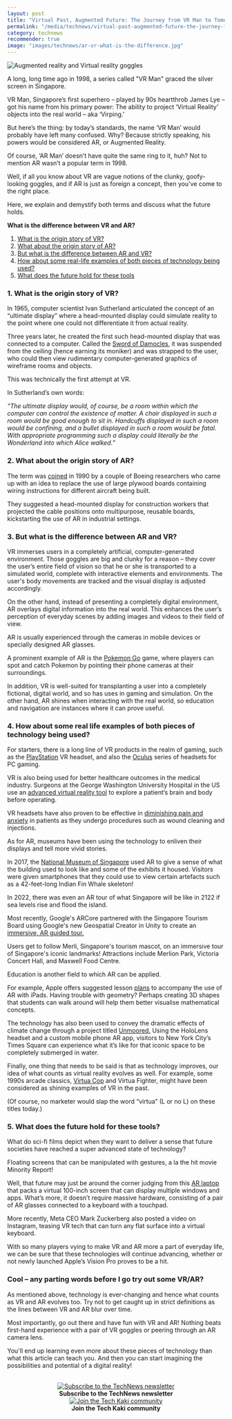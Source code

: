 ```yaml
---
layout: post
title: "Virtual Past, Augmented Future: The Journey from VR Man to Tomorrow's Tech"
permalink: "/media/technews/virtual-past-augmented-future-the-journey-from-vr-man-to-tomorrows-tech"
category: technews
recommender: true
image: "images/technews/ar-vr-what-is-the-difference.jpg"
---
```


![Augmented reality and Virtual reality goggles](/images/technews/ar-vr-what-is-the-difference.jpg)

A long, long time ago in 1998, a series called "VR Man" graced the silver screen in Singapore. 

VR Man, Singapore’s first superhero – played by 90s heartthrob James Lye – got his name from his primary power: The ability to project ‘Virtual Reality’ objects into the real world – aka ‘Virping.’ 

But here’s the thing: by today’s standards, the name ‘VR Man’ would probably have left many confused. Why? Because strictly speaking, his powers would be considered AR, or Augmented Reality. 

Of course, ‘AR Man’ doesn’t have quite the same ring to it, huh? Not to mention AR wasn’t a popular term in 1998. 

Well, if all you know about VR are vague notions of the clunky, goofy-looking goggles, and if AR is just as foreign a concept, then you’ve come to the right place. 


Here, we explain and demystify both terms and discuss what the future holds.


**What is the difference between VR and AR?**
1. [What is the origin story of VR?](/media/technews/virtual-past-augmented-future-the-journey-from-vr-man-to-tomorrows-tech#1-what-is-the-origin-story-of-vr)
2. [What about the origin story of AR?](/media/technews/virtual-past-augmented-future-the-journey-from-vr-man-to-tomorrows-tech#2-what-about-the-origin-story-of-ar)
3. [But what is the difference between AR and VR?](/media/technews/virtual-past-augmented-future-the-journey-from-vr-man-to-tomorrows-tech#3-but-what-is-the-difference-between-ar-and-vr)
4. [How about some real-life examples of both pieces of technology being used?](/media/technews/virtual-past-augmented-future-the-journey-from-vr-man-to-tomorrows-tech#5-how-about-some-real-life-examples-of-both-pieces-of-technology)
5. [What does the future hold for these tools](/media/technews/virtual-past-augmented-future-the-journey-from-vr-man-to-tomorrows-tech#5-what-does-the-future-hold-for-these-tools)

### 1. What is the origin story of VR?

In 1965, computer scientist Ivan Sutherland articulated the concept of an “ultimate display” where a head-mounted display could simulate reality to the point where one could not differentiate it from actual reality. 

Three years later, he created the first such head-mounted display that was connected to a computer. Called the [Sword of Damocles](https://www.computerhistory.org/revolution/input-output/14/356/1888), it was suspended from the ceiling (hence earning its moniker) and was strapped to the user, who could then view rudimentary computer-generated graphics of wireframe rooms and objects.

This was technically the first attempt at VR.

In Sutherland’s own words: 

*“The ultimate display would, of course, be a room within which the computer can control the existence of matter. A chair displayed in such a room would be good enough to sit in. Handcuffs displayed in such a room would be confining, and a bullet displayed in such a room would be fatal. With appropriate programming such a display could literally be the Wonderland into which Alice walked.”*


### 2. What about the origin story of AR?
The term was [coined](https://www.tech.gov.sg/media/technews/5-things-to-know-about-arvr) in 1990 by a couple of Boeing researchers who came up with an idea to replace the use of large plywood boards containing wiring instructions for different aircraft being built. 

They suggested a head-mounted display for construction workers that projected the cable positions onto multipurpose, reusable boards, kickstarting the use of AR in industrial settings. 

### 3. But what is the difference between AR and VR? 
VR immerses users in a completely artificial, computer-generated environment. Those goggles are big and clunky for a reason – they cover the user’s entire field of vision so that he or she is transported to a simulated world, complete with interactive elements and environments. The user's body movements are tracked and the visual display is adjusted accordingly. 

On the other hand, instead of presenting a completely digital environment, AR overlays digital information into the real world. This enhances the user’s perception of everyday scenes by adding images and videos to their field of view. 

AR is usually experienced through the cameras in mobile devices or specially designed AR glasses. 

A prominent example of AR is the [Pokemon Go](https://niantic.helpshift.com/hc/en/6-pokemon-go/faq/28-catching-pokemon-in-ar-mode/) game, where players can spot and catch Pokemon by pointing their phone cameras at their surroundings. 

In addition, VR is well-suited for transplanting a user into a completely fictional, digital world, and so has uses in gaming and simulation. On the other hand, AR shines when interacting with the real world, so education and navigation are instances where it can prove useful. 

### 4. How about some real life examples of both pieces of technology being used? 
For starters, there is a long line of VR products in the realm of gaming, such as the [PlayStation](https://www.playstation.com/en-sg/ps-vr/) VR headset, and also the [Oculus](https://www.meta.com/quest/products/quest-2/) series of headsets for PC gaming. 

VR is also being used for better healthcare outcomes in the medical industry. Surgeons at the George Washington University Hospital in the US use an [advanced virtual reality tool](https://www.gwhospital.com/conditions-services/surgery/precision-virtual-reality) to explore a patient’s brain and body before operating. 

VR headsets have also proven to be effective in [diminishing pain and anxiety](https://www.wsj.com/articles/for-children-in-the-hospital-vr-may-be-the-cure-for-anxiety-1527559995) in patients as they undergo procedures such as wound cleaning and injections.  

As for AR, museums have been using the technology to enliven their displays and tell more vivid stories. 

In 2017, the [National Museum of Singapore](https://www.straitstimes.com/lifestyle/arts/national-museum-of-singapore-uses-augmented-reality-to-tell-buildings-history) used AR to give a sense of what the building used to look like and some of the exhibits it housed. Visitors were given smartphones that they could use to view certain artefacts such as a 42-feet-long Indian Fin Whale skeleton! 

In 2022, there was even an AR tour of what Singapore will be like in 2122 if sea levels rise and flood the island. 

Most recently, Google's ARCore partnered with the Singapore Tourism Board using Google's new Geospatial Creator in Unity to create an [immersive, AR guided tour.](https://www.youtube.com/watch?v=zFxpXiAkT2k) 

Users get to follow Merli, Singapore's tourism mascot, on an immersive tour of Singapore's iconic landmarks! Attractions include Merlion Park, Victoria Concert Hall, and Maxwell Food Centre. 

Education is another field to which AR can be applied. 

For example, Apple offers suggested lesson [plans](https://www.apple.com/sg/education/docs/ar-in-edu-lesson-ideas.pdf) to accompany the use of AR with iPads. Having trouble with geometry? Perhaps creating 3D shapes that students can walk around will help them better visualise mathematical concepts. 

The technology has also been used to convey the dramatic effects of climate change through a project titled [Unmoored.](https://www.youtube.com/watch?v=0hPP0cHHubM&t=158s) Using the HoloLens headset and a custom mobile phone AR app, visitors to New York City’s Times Square can experience what it’s like for that iconic space to be completely submerged in water. 

Finally, one thing that needs to be said is that as technology improves, our idea of what counts as virtual reality evolves as well. For example, some 1990s arcade classics, [Virtua Cop](https://www.youtube.com/watch?v=t9Bw-pgZcVo) and Virtua Fighter, might have been considered as shining examples of VR in the past. 

(Of course, no marketer would slap the word “virtua” (L or no L) on these titles today.)

### 5. What does the future hold for these tools?
What do sci-fi films depict when they want to deliver a sense that future societies have reached a super advanced state of technology? 

Floating screens that can be manipulated with gestures, a la the hit movie Minority Report! 

Well, that future may just be around the corner judging from this [AR laptop](https://www.wired.com/story/sightful-spacetop-augmented-reality-laptop-hands-on-news/) that packs a virtual 100-inch screen that can display multiple windows and apps. What’s more, it doesn’t require massive hardware, consisting of a pair of AR glasses connected to a keyboard with a touchpad. 

More recently, Meta CEO Mark Zuckerberg also posted a video on Instagram, teasing VR tech that can turn any flat surface into a virtual keyboard.  

With so many players vying to make VR and AR more a part of everyday life, we can be sure that these technologies will continue advancing, whether or not newly launched Apple’s Vision Pro proves to be a hit.

### Cool – any parting words before I go try out some VR/AR?
As mentioned above, technology is ever-changing and hence what counts as VR and AR evolves too. Try not to get caught up in strict definitions as the lines between VR and AR blur over time. 

Most importantly, go out there and have fun with VR and AR! Nothing beats first-hand experience with a pair of VR goggles or peering through an AR camera lens. 

You'll end up learning even more about these pieces of technology than what this article can teach you. And then you can start imagining the possibilities and potential of a digital reality!
 





<br>

<div class="row">
  <div class="col" style="text-align: center">
    <a href="https://go.gov.sg/tnblog-to-tnsub" target="_blank">	 	    
      <img src="/images/technews/TN_footer.png" alt="Subscribe to the TechNews newsletter" /></a>
    <figcaption><b>Subscribe to the TechNews newsletter</b></figcaption>
  </div>

  <div class="col" style="text-align: center">
    <a href="https://go.gov.sg/tnblog-to-tkcommunity" target="_blank">		  
      <img src="/images/technews/TK_footer.png" alt="Join the Tech Kaki community" /></a>
    <figcaption><b>Join the Tech Kaki community</b></figcaption>
  </div>
 
